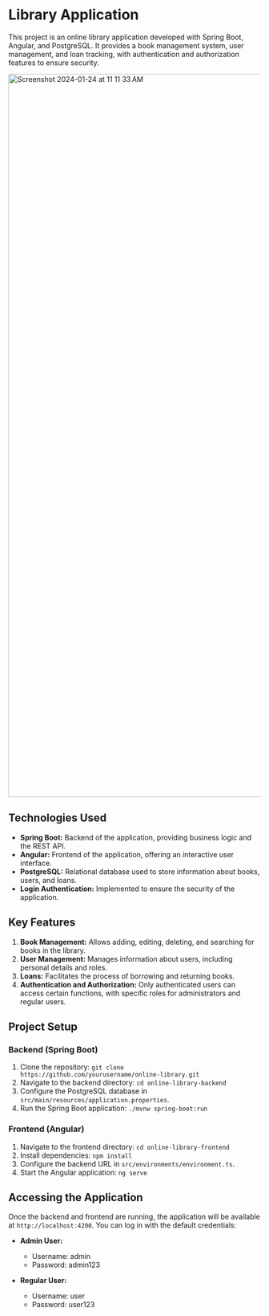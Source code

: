 # Library Application
This project is an online library application developed with Spring Boot, Angular, and PostgreSQL. It provides a book management system, user management, and loan tracking, with authentication and authorization features to ensure security.

<img width="1440" alt="Screenshot 2024-01-24 at 11 11 33 AM" src="https://github.com/diazms04/libraryAPP/assets/92173560/a582085a-6439-4b30-b054-5797a4d956b7">


## Technologies Used

- **Spring Boot:** Backend of the application, providing business logic and the REST API.
- **Angular:** Frontend of the application, offering an interactive user interface.
- **PostgreSQL:** Relational database used to store information about books, users, and loans.
- **Login Authentication:** Implemented to ensure the security of the application.

## Key Features

1. **Book Management:** Allows adding, editing, deleting, and searching for books in the library.
2. **User Management:** Manages information about users, including personal details and roles.
3. **Loans:** Facilitates the process of borrowing and returning books.
4. **Authentication and Authorization:** Only authenticated users can access certain functions, with specific roles for administrators and regular users.

## Project Setup

### Backend (Spring Boot)

1. Clone the repository: `git clone https://github.com/yourusername/online-library.git`
2. Navigate to the backend directory: `cd online-library-backend`
3. Configure the PostgreSQL database in `src/main/resources/application.properties`.
4. Run the Spring Boot application: `./mvnw spring-boot:run`

### Frontend (Angular)

1. Navigate to the frontend directory: `cd online-library-frontend`
2. Install dependencies: `npm install`
3. Configure the backend URL in `src/environments/environment.ts`.
4. Start the Angular application: `ng serve`

## Accessing the Application

Once the backend and frontend are running, the application will be available at `http://localhost:4200`. You can log in with the default credentials:

- **Admin User:**
  - Username: admin
  - Password: admin123

- **Regular User:**
  - Username: user
  - Password: user123
